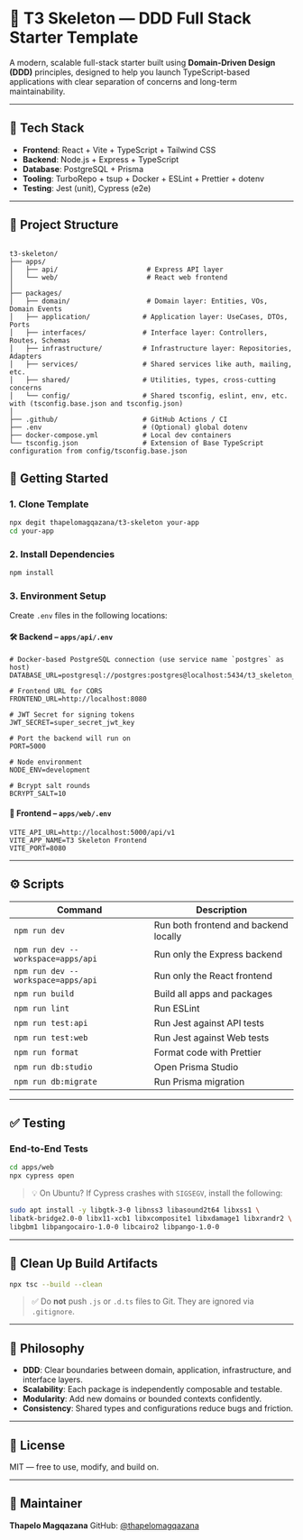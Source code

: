 # 🧱 T3 Skeleton — DDD Full Stack Starter Template

A modern, scalable full-stack starter built using **Domain-Driven Design (DDD)** principles, designed to help you launch TypeScript-based applications with clear separation of concerns and long-term maintainability.

---

## 🚀 Tech Stack

- **Frontend**: React + Vite + TypeScript + Tailwind CSS
- **Backend**: Node.js + Express + TypeScript
- **Database**: PostgreSQL + Prisma
- **Tooling**: TurboRepo + tsup + Docker + ESLint + Prettier + dotenv
- **Testing**: Jest (unit), Cypress (e2e)

---

## 📁 Project Structure

```

t3-skeleton/
├── apps/
│   ├── api/                      # Express API layer
│   └── web/                      # React web frontend
│
├── packages/
│   ├── domain/                   # Domain layer: Entities, VOs, Domain Events
│   ├── application/             # Application layer: UseCases, DTOs, Ports
│   ├── interfaces/              # Interface layer: Controllers, Routes, Schemas
│   ├── infrastructure/          # Infrastructure layer: Repositories, Adapters
│   ├── services/                # Shared services like auth, mailing, etc.
│   ├── shared/                  # Utilities, types, cross-cutting concerns
│   └── config/                  # Shared tsconfig, eslint, env, etc. with (tsconfig.base.json and tsconfig.json)
│
├── .github/                     # GitHub Actions / CI
├── .env                         # (Optional) global dotenv
├── docker-compose.yml           # Local dev containers
└── tsconfig.json                # Extension of Base TypeScript configuration from config/tsconfig.base.json
````

## 🧩 Getting Started

### 1. Clone Template

```bash
npx degit thapelomagqazana/t3-skeleton your-app
cd your-app
````

### 2. Install Dependencies

```bash
npm install
```

### 3. Environment Setup

Create `.env` files in the following locations:

#### 🛠️ Backend – `apps/api/.env`

```env
# Docker-based PostgreSQL connection (use service name `postgres` as host)
DATABASE_URL=postgresql://postgres:postgres@localhost:5434/t3_skeleton_db

# Frontend URL for CORS
FRONTEND_URL=http://localhost:8080

# JWT Secret for signing tokens
JWT_SECRET=super_secret_jwt_key

# Port the backend will run on
PORT=5000

# Node environment
NODE_ENV=development

# Bcrypt salt rounds
BCRYPT_SALT=10
```

#### 🎨 Frontend – `apps/web/.env`

```env
VITE_API_URL=http://localhost:5000/api/v1
VITE_APP_NAME=T3 Skeleton Frontend
VITE_PORT=8080
```

---

## ⚙️ Scripts

| Command              | Description                           |
| -------------------- | ------------------------------------- |
| `npm run dev`        | Run both frontend and backend locally |
| `npm run dev --workspace=apps/api` | Run only the Express backend          |
| `npm run dev --workspace=apps/api` | Run only the React frontend           |
| `npm run build`      | Build all apps and packages           |
| `npm run lint`       | Run ESLint                            |
| `npm run test:api`       | Run Jest against API tests                   |
| `npm run test:web`       | Run Jest against Web tests                   |
| `npm run format`     | Format code with Prettier             |
| `npm run db:studio`  | Open Prisma Studio                    |
| `npm run db:migrate` | Run Prisma migration                  |

---

## ✅ Testing

### End-to-End Tests

```bash
cd apps/web
npx cypress open
```

> 💡 On Ubuntu? If Cypress crashes with `SIGSEGV`, install the following:

```bash
sudo apt install -y libgtk-3-0 libnss3 libasound2t64 libxss1 \
libatk-bridge2.0-0 libx11-xcb1 libxcomposite1 libxdamage1 libxrandr2 \
libgbm1 libpangocairo-1.0-0 libcairo2 libpango-1.0-0
```

---

## 🧼 Clean Up Build Artifacts

```bash
npx tsc --build --clean
```

> ✅ Do **not** push `.js` or `.d.ts` files to Git. They are ignored via `.gitignore`.

---

## 🧠 Philosophy

* **DDD**: Clear boundaries between domain, application, infrastructure, and interface layers.
* **Scalability**: Each package is independently composable and testable.
* **Modularity**: Add new domains or bounded contexts confidently.
* **Consistency**: Shared types and configurations reduce bugs and friction.

---

## 📄 License

MIT — free to use, modify, and build on.

---

## 👤 Maintainer

**Thapelo Magqazana**
GitHub: [@thapelomagqazana](https://github.com/thapelomagqazana)

